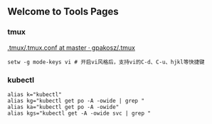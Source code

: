 ## Welcome to Tools Pages


### tmux

[.tmux/.tmux.conf at master · gpakosz/.tmux](https://github.com/gpakosz/.tmux/blob/master/.tmux.conf)

```shell
setw -g mode-keys vi # 开启vi风格后，支持vi的C-d、C-u、hjkl等快捷键
```

### kubectl

```shell
alias k="kubectl"
alias kg="kubectl get po -A -owide | grep "
alias ka="kubectl get po -A -owide"
alias kgs="kubectl get -A -owide svc | grep "
```

